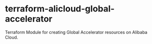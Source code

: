 # terraform-alicloud-global-accelerator
Terraform Module for creating Global Accelerator resources on Alibaba Cloud.
